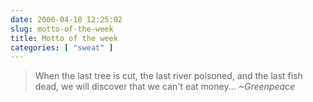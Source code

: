 ```yaml
---
date: 2006-04-10 12:25:02
slug: motto-of-the-week
title: Motto of the week
categories: [ "sweat" ]
---
```


> When the last tree is cut, the last river poisoned, and the last fish dead, we will discover that we can't eat money...
_~Greenpeace_





